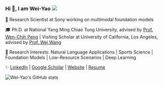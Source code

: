 ### Hi 👋, I am Wei-Yao ![](https://komarev.com/ghpvc/?username=wywyWang&color=green)

🚀 Research Scientist at Sony working on multimodal foundation models

🎓 Ph.D. at National Yang Ming Chiao Tung University, advised by [Prof. Wen-Chih Peng](https://sites.google.com/site/wcpeng/wcpeng) | Visiting Scholar at University of California, Los Angeles, advised by [Prof. Wei Wang](https://web.cs.ucla.edu/~weiwang/)

🎰 Research Interests: Natural Language Applications | Sports Science | Foundation Models | Low-Resource Scenarios | Deep Learning

✨ [LinkedIn](https://www.linkedin.com/in/wei-yao-wang/) | [Google Scholar](https://scholar.google.com.tw/citations?hl=zh-TW&user=HMKbOJAAAAAJ) | [Website](https://wywywang.github.io/) | [Resume](https://drive.google.com/file/d/1YWwWkMy9zy4jGmm8Jni4zRh-iomogupX/view?usp=drive_link)

![Wei-Yao's GitHub stats](https://github-readme-stats.vercel.app/api?username=wywyWang&show_icons=true&count_private=true&theme=vision-friendly-dark)




